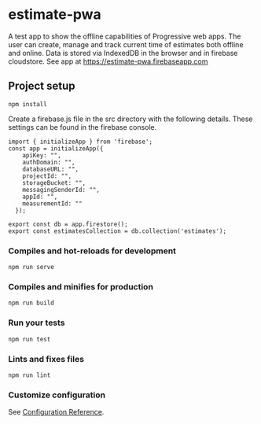 # estimate-pwa
A test app to show the offline capabilities of Progressive web apps. The user can create, manage and track current time of estimates both offline and online. Data is stored
via IndexedDB in the browser and in firebase cloudstore.
See app at https://estimate-pwa.firebaseapp.com

## Project setup
```
npm install
```

Create a firebase.js file in the src directory with the following details.
These settings can be found in the firebase console.

```
import { initializeApp } from 'firebase';
const app = initializeApp({
    apiKey: "",
    authDomain: "",
    databaseURL: "",
    projectId: "",
    storageBucket: "",
    messagingSenderId: "",
    appId: "",
    measurementId: ""
  });

export const db = app.firestore();
export const estimatesCollection = db.collection('estimates');
```

### Compiles and hot-reloads for development
```
npm run serve
```

### Compiles and minifies for production
```
npm run build
```

### Run your tests
```
npm run test
```

### Lints and fixes files
```
npm run lint
```

### Customize configuration
See [Configuration Reference](https://cli.vuejs.org/config/).
